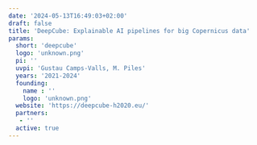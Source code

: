 ```yaml
---
date: '2024-05-13T16:49:03+02:00'
draft: false
title: 'DeepCube: Explainable AI pipelines for big Copernicus data'
params:
  short: 'deepcube'
  logo: 'unknown.png'
  pi: ''
  uvpi: 'Gustau Camps-Valls, M. Piles'
  years: '2021-2024'
  founding: 
    name : ''
    logo: 'unknown.png'
  website: 'https://deepcube-h2020.eu/'
  partners: 
   - '' 
  active: true 
---
```

